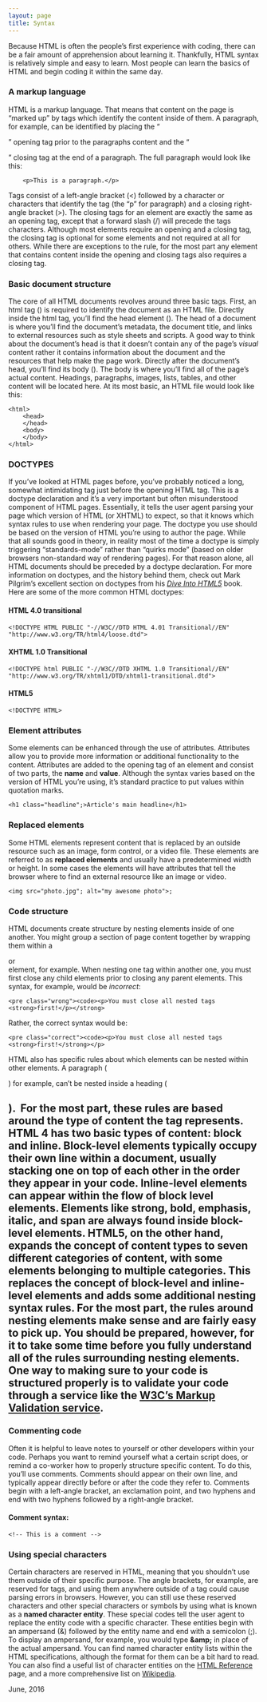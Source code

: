```yaml
---
layout: page
title: Syntax
---
```


Because HTML is often the people&rsquo;s first experience with coding, there can be a fair amount of apprehension about learning it. Thankfully, HTML syntax is relatively simple and easy to learn. Most people can learn the basics of HTML and begin coding it within the same day.
### A markup language
HTML is a markup language. That means that content on the page is &ldquo;marked up&rdquo; by tags which identify the content inside of them. A paragraph, for example, can be identified by placing the &ldquo;<p>&rdquo; opening tag prior to the paragraphs content and the &ldquo;</p>&rdquo; closing tag at the end of a paragraph. The full paragraph would look like this:

~~~~~~~
	<p>This is a paragraph.</p>
~~~~~~~

Tags consist of a left-angle bracket (<) followed by a character or characters that identify the tag (the &ldquo;p&rdquo; for paragraph) and a closing right-angle bracket (>). The closing tags for an element are exactly the same as an opening tag, except that a forward slash (/) will precede the tags characters.
Although most elements require an opening and a closing tag, the closing tag is optional for some elements and not required at all for others. While there are exceptions to the rule, for the most part any element that contains content inside the opening and closing tags also requires a closing tag.
### Basic document structure
The core of all HTML documents revolves around three basic tags. First, an html tag (<html>) is required to identify the document as an HTML file. Directly inside the html tag, you&rsquo;ll find the head element (<head>). The head of a document is where you&rsquo;ll find the document&rsquo;s metadata, the document title, and links to external resources such as style sheets and scripts. A good way to think about the document&rsquo;s head is that it doesn&rsquo;t contain any of the page&rsquo;s *visual* content rather it contains information about the document and the resources that help make the page work. Directly after the document&rsquo;s head, you&rsquo;ll find its body (<body>). The body is where you&rsquo;ll find all of the page&rsquo;s actual content. Headings, paragraphs, images, lists, tables, and other content will be located here. At its most basic, an HTML file would look like this:
~~~~~~~
<html>     
    <head>
    </head>
    <body>
    </body>
</html>
~~~~~~~
### DOCTYPES
If you&rsquo;ve looked at HTML pages before, you&rsquo;ve probably noticed a long, somewhat intimidating tag just before the opening HTML tag. This is a doctype declaration and it&rsquo;s a very important but often misunderstood component of HTML pages. Essentially, it tells the user agent parsing your page which version of HTML (or XHTML) to expect, so that it knows which syntax rules to use when rendering your page. The doctype you use should be based on the version of HTML you&rsquo;re using to author the page. While that all sounds good in theory, in reality most of the time a doctype is simply triggering &ldquo;standards-mode&rdquo; rather than &ldquo;quirks mode&rdquo; (based on older browsers non-standard way of rendering pages). For that reason alone, all HTML documents should be preceded by a doctype declaration. For more information on doctypes, and the history behind them, check out Mark Pilgrim&rsquo;s excellent section on doctypes from his *<a href="http://diveintohtml5.info/semantics.html#the-doctype" title="Dive into HTML5">Dive Into HTML5</a>* book. Here are some of the more common HTML doctypes:
#### HTML 4.0 transitional
~~~~~~~ 
<!DOCTYPE HTML PUBLIC "-//W3C//DTD HTML 4.01 Transitional//EN" "http://www.w3.org/TR/html4/loose.dtd"> 
~~~~~~~
#### XHTML 1.0 Transitional
~~~~~~~ 
<!DOCTYPE html PUBLIC "-//W3C//DTD XHTML 1.0 Transitional//EN" "http://www.w3.org/TR/xhtml1/DTD/xhtml1-transitional.dtd"> 
~~~~~~~
#### HTML5
~~~~~~~ 
<!DOCTYPE HTML>
~~~~~~~
### Element attributes
Some elements can be enhanced through the use of attributes. Attributes allow you to provide more information or additional functionality to the content. Attributes are added to the opening tag of an element and consist of two parts, the **name** and **value**. Although the syntax varies based on the version of HTML you&rsquo;re using, it&rsquo;s standard practice to put values within quotation marks.
~~~~~~~ 
<h1 class="headline";>Article's main headline</h1> 
~~~~~~~
### Replaced elements
Some HTML elements represent content that is replaced by an outside resource such as an image, form control, or a video file. These elements are referred to as **replaced elements** and usually have a predetermined width or height. In some cases the elements will have attributes that tell the browser where to find an external resource like an image or video.
~~~~~~~ 
<img src="photo.jpg"; alt="my awesome photo">;
~~~~~~~
### Code structure
HTML documents create structure by nesting elements inside of one another. You might group a section of page content together by wrapping them within a <div> or <section> element, for example. When nesting one tag within another one, you must first close any child elements prior to closing any parent elements. 
This syntax, for example, would be *incorrect*:
~~~~~~~
<pre class="wrong"><code><p>You must close all nested tags <strong>first!</p></strong> 
~~~~~~~
Rather, the correct syntax would be:
~~~~~~~
<pre class="correct"><code><p>You must close all nested tags <strong>first!</strong></p> 
~~~~~~~
HTML also has specific rules about which elements can be nested within other elements. A paragraph (<p>) for example, can&rsquo;t be nested inside a heading (<h1>). &nbsp;For the most part, these rules are based around the type of content the tag represents. HTML 4 has two basic types of content: **block** and **inline**. Block-level elements typically occupy their own line within a document, usually stacking one on top of each other in the order they appear in your code. Inline-level elements can appear within the flow of block level elements. Elements like strong, bold, emphasis, italic, and span are always found inside block-level elements. 
HTML5, on the other hand, expands the concept of content types to seven different categories of content, with some elements belonging to multiple categories. This replaces the concept of block-level and inline-level elements and adds some additional nesting syntax rules. For the most part, the rules around nesting elements make sense and are fairly easy to pick up. You should be prepared, however, for it to take some time before you fully understand all of the rules surrounding nesting elements. One way to making sure to your code is structured properly is to validate your code through a service like the <a href="http://validator.w3.org" title="W3C markup validator">W3C&rsquo;s Markup Validation service</a>.
### Commenting code
Often it is helpful to leave notes to yourself or other developers within your code. Perhaps you want to remind yourself what a certain script does, or remind a co-worker how to properly structure specific content. To do this, you&rsquo;ll use comments. Comments should appear on their own line, and typically appear directly before or after the code they refer to. Comments begin with a left-angle bracket, an exclamation point, and two hyphens and end with two hyphens followed by a right-angle bracket.
#### Comment syntax:
~~~~~~~ 
<!-- This is a comment --> 
~~~~~~~
### Using special characters
Certain characters are reserved in HTML, meaning that you shouldn&rsquo;t use them outside of their specific purpose. The angle brackets, for example, are reserved for tags, and using them anywhere outside of a tag could cause parsing errors in browsers. However, you can still use these reserved characters and other special characters or symbols by using what is known as a **named character entity**. These special codes tell the user agent to replace the entity code with a specific character. These entities begin with an ampersand (&amp;) followed by the entity name and end with a semicolon (;). To display an ampersand, for example, you would type **&amp;amp;** in place of the actual ampersand. You can find named character entity lists within the HTML specifications, although the format for them can be a bit hard to read. You can also find a useful list of character entities on the <a href="reference.htm#named">HTML Reference</a> page, and a more comprehensive list on <a href="http://en.wikipedia.org/wiki/List_of_XML_and_HTML_character_entity_references" title="Character entity reference">Wikipedia</a>.</div>

June, 2016

